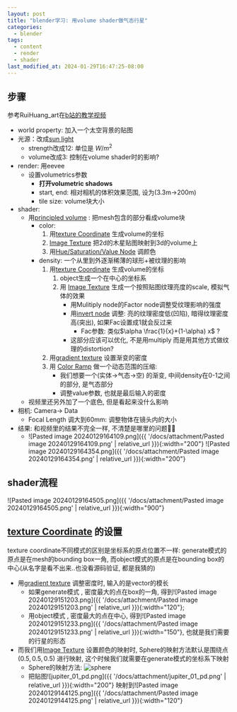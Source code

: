 ```yaml
---
layout: post
title: "blender学习: 用volume shader做气态行星"
categories:
  - blender
tags:
  - content
  - render
  - shader
last_modified_at: 2024-01-29T16:47:25-08:00
---
```

## 步骤

参考RuiHuang_art在[b站的教学视频](https://www.bilibili.com/video/BV1Aj411j7CD)
- world property: 加入一个太空背景的贴图
- 光源：改成[sun light](https://docs.blender.org/manual/en/latest/render/lights/light_object.html#sun-light) 
	- strength改成12: 单位是 $W/m^2$ 
	- volume改成3: 控制在volume shader时的影响?
- render: 用eevee
	- 设置volumetrics参数
		- **打开volumetric shadows** 
		- start, end: 相对相机的体积效果范围, 设为(3.3m->200m)
		- tile size: volume块大小
- shader: 
	- 用[principled volume](https://docs.blender.org/manual/en/latest/render/shader_nodes/shader/volume_principled.html) : 把mesh包含的部分看成volume块
		- color: 
			1.  用[texture Coordinate](https://docs.blender.org/manual/en/latest/render/shader_nodes/input/texture_coordinate.html) 生成volume的坐标
			2. [Image Texture](https://docs.blender.org/manual/en/latest/render/shader_nodes/textures/image.html) 把2d的木星贴图映射到3d的volume上
			3. 用[Hue/Saturation/Value Node](https://docs.blender.org/manual/en/latest/render/shader_nodes/color/hue_saturation.html) 调颜色
		- density: 一个从里到外逐渐稀薄的球形+被纹理的影响
			1. 用[texture Coordinate](https://docs.blender.org/manual/en/latest/render/shader_nodes/input/texture_coordinate.html) 生成volume的坐标
				1. object生成一个在中心的坐标系
				2. 用 [Image Texture](https://docs.blender.org/manual/en/latest/render/shader_nodes/textures/image.html) 生成一个按照贴图纹理亮度的scale, 模拟气体的效果
					- 用Mulitiply node的Factor node调整受纹理影响的强度
					- 用[invert node](https://docs.blender.org/manual/en/latest/render/shader_nodes/color/invert.html) 调整: 亮的纹理密度低(凹陷), 暗得纹理密度高(突出), 如果Fac设置成1就会反过来
						- Fac参数:  类似$\alpha \frac{1}{x}+(1-\alpha) x$ ? 
					- 这部分应该可以优化, 不是用multiply 而是用其他方式做纹理的distortion?
			2. 用[gradient texture](https://docs.blender.org/manual/en/latest/render/shader_nodes/textures/gradient.html) 设置渐变的密度
			3. 用 [Color Ramp](https://docs.blender.org/manual/en/latest/editors/texture_node/types/converter/color_ramp.html) 做一个动态范围的压缩: 
				- 我们想要一个(实体->气态->空) 的渐变, 中间density在0-1之间的部分, 是气态部分
				- 调整value参数, 也就是最后输入的密度
	- 视频里还另外加了一个底色, 但是看起来没什么影响
- 相机: Camera-> Data
	- Focal Length 调大到60mm: 调整物体在镜头内的大小
- 结果: 和视频里的结果不完全一样, 不清楚是哪里的问题😮‍💨
	- ![Pasted image 20240129164109.png]({{ '/docs/attachment/Pasted image 20240129164109.png' | relative_url }}){:width="200"} ![Pasted image 20240129164354.png]({{ '/docs/attachment/Pasted image 20240129164354.png' | relative_url }}){:width="200"} 

## shader流程

![Pasted image 20240129164505.png]({{ '/docs/attachment/Pasted image 20240129164505.png' | relative_url }}){:width="900"}



##  [texture Coordinate](https://docs.blender.org/manual/en/latest/render/shader_nodes/input/texture_coordinate.html) 的设置

texture coordinate不同模式的区别是坐标系的原点位置不一样: generate模式的原点是在mesh的bounding box一角, 而object模式的原点是在bounding box的中心(从名字是看不出来..也没看源码验证, 都是我猜的)
- 用[gradient texture](https://docs.blender.org/manual/en/latest/render/shader_nodes/textures/gradient.html) 调整密度时, 输入的是vector的模长
	- 如果generate模式 , 密度最大的点在box的一角, 得到![Pasted image 20240129151203.png]({{ '/docs/attachment/Pasted image 20240129151203.png' | relative_url }}){:width="120"};  
	- 用object模式  , 密度最大的点在中心, 得到![Pasted image 20240129151233.png]({{ '/docs/attachment/Pasted image 20240129151233.png' | relative_url }}){:width="150"}, 也就是我们需要的行星的形态
- 而我们用[Image Texture](https://docs.blender.org/manual/en/latest/render/shader_nodes/textures/image.html) 设置颜色的映射时, Sphere的映射方法默认是围绕点 $(0.5,0.5,0.5)$ 进行映射, 这个时候我们就需要在generate模式的坐标系下映射
	- Sphere的映射方法: ![sphere](https://docs.blender.org/manual/en/latest/_images/render_shader-nodes_textures_image_projection-sphere.png)  
	- 把贴图![jupiter_01_pd.png]({{ '/docs/attachment/jupiter_01_pd.png' | relative_url }}){:width="200"} 映射到![Pasted image 20240129144125.png]({{ '/docs/attachment/Pasted image 20240129144125.png' | relative_url }}){:width="120"}  